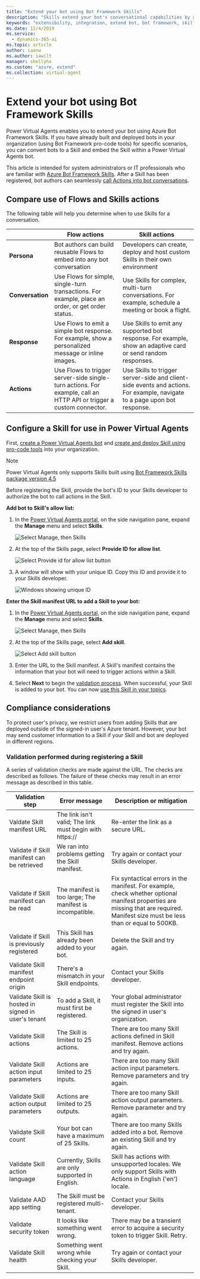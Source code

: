 ```yaml
---
title: "Extend your bot using Bot Framework Skills"
description: "Skills extend your bot's conversational capabilities by automating a series of actions within a topic. Skills enable the bot to book an appointment, send a confirmation email, manage tasks, and more."
keywords: "extensibility, integration, extend bot, bot framework, skills, custom capabilities"
ms.date: 12/4/2019
ms.service:
  - dynamics-365-ai
ms.topic: article
author: iaanw
ms.author: iawilt
manager: shellyha
ms.custom: "azure, extend"
ms.collection: virtual-agent
---
```


# Extend your bot using Bot Framework Skills

Power Virtual Agents enables you to extend your bot using Azure Bot Framework Skills. If you have already built and deployed bots in your organization (using Bot Framework pro-code tools) for specific scenarios, you can convert bots to a Skill and embed the Skill within a Power Virtual Agents bot.

This article is intended for system administrators or IT professionals who are familiar with [Azure Bot Framework Skills](/azure/bot-service/bot-builder-skills-overview?view=azure-bot-service-4.0). After a Skill has been registered, bot authors can seamlessly [call Actions into bot conversations](advanced-use-skills.md).

## Compare use of Flows and Skills actions
The following table will help you determine when to use Skills for a conversation.

|    | **Flow actions** | **Skill actions** |
| -- | -- | -- |
| **Persona** | Bot authors can build reusable Flows to embed into any bot conversation | Developers can create, deploy and host custom Skills in their own environment |
| **Conversation** | Use Flows for simple, single-turn transactions. For example, place an order, or get order status. | Use Skills for complex, multi-turn conversations. For example, schedule a meeting or book a flight. |
| **Response** | Use Flows to emit a simple bot response. For example, show a personalized message or inline images. | Use Skills to emit any supported bot response. For example, show an adaptive card or send random responses. |
| **Actions** | Use Flows to trigger server-side single-turn actions. For example, call an HTTP API or trigger a custom connector. | Use Skills to trigger server-side and client-side events and actions. For example, navigate to a page upon bot response. |


## Configure a Skill for use in Power Virtual Agents
First, [create a Power Virtual Agents bot](authoring-first-bot.md) and [create and deploy Skill using pro-code tools](https://go.microsoft.com/fwlink/?linkid=2110533) into your organization.

>[!NOTE]
>Power Virtual Agents only supports Skills built using [Bot Framework Skills package version 4.5](https://www.nuget.org/packages/Microsoft.Bot.Builder.Skills/4.5.1)

Before registering the Skill, provide the bot's ID to your Skills developer to authorize the bot to call actions in the Skill.

**Add bot to Skill's allow list:**

1. In the [Power Virtual Agents portal](https://powerva.microsoft.com), on the side navigation pane, expand the **Manage** menu and select **Skills**.

   ![Select Manage, then Skills](media/skills-menu.png)

1. At the top of the Skills page, select **Provide ID for allow list**.
 
   ![Select Provide id for allow list button](media/skills-provide-id.png)

1. A window will show with your unique ID. Copy this ID and provide it to your Skills developer.

   ![Windows showing unique ID](media/skills-provide-id-modal.png)


**Enter the Skill manifest URL to add a Skill to your bot:**

1. In the [Power Virtual Agents portal](https://powerva.microsoft.com), on the side navigation pane, expand the **Manage** menu and select **Skills**.

   ![Select Manage, then Skills](media/skills-menu.png)

1. At the top of the Skills page, select **Add skill**.
 
   ![Select Add skill button](media/skills-provide-id.png)

1. Enter the URL to the Skill manifest. A Skill's manifest contains the information that your bot will need to trigger actions within a Skill.

1. Select **Next** to begin the [validation process](#validation-performed-during-registering-a-skill). When successful, your Skill is added to your bot. You can now [use this Skill in your topics](advanced-use-skills.md). 

## Compliance considerations
To protect user's privacy, we restrict users from adding Skills that are deployed outside of the signed-in user's Azure tenant. However, your bot may send customer information to a Skill if your Skill and bot are deployed in different regions.

### Validation performed during registering a Skill

A series of validation checks are made against the URL. The checks are described as follows. The failure of these checks may result in an error message as described in this table.

Validation step|Error message|Description or mitigation
---|---|---
Valdate Skill manifest URL|The link isn't valid; The link must begin with https:// | Re-enter the link as a secure URL. |
Validate if Skill manifest can be retrieved|We ran into problems getting the Skill manifest.| Try again or contact your Skills developer.
Validate if Skill manifest can be read|The manifest is too large; The manifest is incompatible.| Fix syntactical errors in the manifest. For example, check whether optional manifest properties are missing that are required. Manifest size must be less than or equal to 500KB. |
Validate if Skill is previously registered|This Skill has already been added to your bot.|Delete the Skill and try again. |
Validate Skill manifest endpoint origin|There's a mismatch in your Skill endpoints.|Contact your Skills developer. |
Validate Skill is hosted in signed in user's tenant|To add a Skill, it must first be registered.| Your global administrator must register the Skill into the signed in user's organization. |
Validate Skill actions|The Skill is limited to 25 actions.|There are too many Skill actions defined in Skill manifest. Remove actions and try again. |
Validate Skill action input parameters|Actions are limited to 25 inputs.|There are too many Skill action input parameters. Remove parameters and try again. |
Validate Skill action output parameters|Actions are limited to 25 outputs.|There are too many Skill action output parameters. Remove parameter and try again. |
Validate Skill count|Your bot can have a maximum of 25 Skills.| There are too many Skills added into a bot. Remove an existing Skill and try again. |
Validate Skill action language|Currently, Skills are only supported in English.| Skill has actions with unsupported locales. We only support Skills with Actions in English ('en') locale. |
Validate AAD app setting |The Skill must be registered multi-tenant.| Contact your Skills developer. |
Validate security token |It looks like something went wrong.|There may be a transient error to acquire a security token to trigger Skill. Retry.|
Validate Skill health|Something went wrong while checking your Skill.|Try again or contact your Skills developer.|
